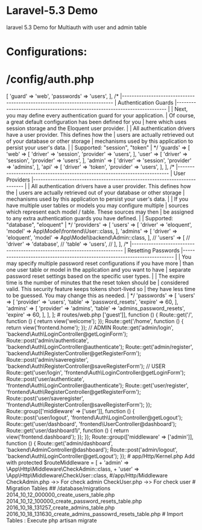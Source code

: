 # Laravel-5.3 Demo
laravel 5.3 Demo for Multiauth with user and admin table

# Configurations:

# /config/auth.php
<?php

return [

    /*
    |--------------------------------------------------------------------------
    | Authentication Defaults
    |--------------------------------------------------------------------------
    |
    | This option controls the default authentication "guard" and password
    | reset options for your application. You may change these defaults
    | as required, but they're a perfect start for most applications.
    |
    */

    'defaults' => [
        'guard' => 'web',
        'passwords' => 'users',
    ],

    /*
    |--------------------------------------------------------------------------
    | Authentication Guards
    |--------------------------------------------------------------------------
    |
    | Next, you may define every authentication guard for your application.
    | Of course, a great default configuration has been defined for you
    | here which uses session storage and the Eloquent user provider.
    |
    | All authentication drivers have a user provider. This defines how the
    | users are actually retrieved out of your database or other storage
    | mechanisms used by this application to persist your user's data.
    |
    | Supported: "session", "token"
    |
    */

    'guards' => [
        'web' => [
            'driver' => 'session',
            'provider' => 'users',
        ],
	'user' => [
            'driver' => 'session',
            'provider' => 'users',
        ],
	'admin' => [
            'driver' => 'session',
            'provider' => 'admins',
        ],

        'api' => [
            'driver' => 'token',
            'provider' => 'users',
        ],
    ],

    /*
    |--------------------------------------------------------------------------
    | User Providers
    |--------------------------------------------------------------------------
    |
    | All authentication drivers have a user provider. This defines how the
    | users are actually retrieved out of your database or other storage
    | mechanisms used by this application to persist your user's data.
    |
    | If you have multiple user tables or models you may configure multiple
    | sources which represent each model / table. These sources may then
    | be assigned to any extra authentication guards you have defined.
    |
    | Supported: "database", "eloquent"
    |
    */

    'providers' => [
        'users' => [
            'driver' => 'eloquent',
            'model' => App\Model\frontend\User::class,
        ],
	'admins' => [
            'driver' => 'eloquent',
            'model' => App\Model\backend\Admin::class,
        ],

        // 'users' => [
        //     'driver' => 'database',
        //     'table' => 'users',
        // ],
    ],

    /*
    |--------------------------------------------------------------------------
    | Resetting Passwords
    |--------------------------------------------------------------------------
    |
    | You may specify multiple password reset configurations if you have more
    | than one user table or model in the application and you want to have
    | separate password reset settings based on the specific user types.
    |
    | The expire time is the number of minutes that the reset token should be
    | considered valid. This security feature keeps tokens short-lived so
    | they have less time to be guessed. You may change this as needed.
    |
    */

    'passwords' => [
        'users' => [
            'provider' => 'users',
            'table' => 'password_resets',
            'expire' => 60,
        ],
	'admins' => [
            'provider' => 'admins',
            'table' => 'admins_password_resets',
            'expire' => 60,
        ],
    ],

];

# routes/web.php

<?php

Route::group(['middleware' => ['guest']], function () {
    
    Route::get('/', function () {
        return view('welcome');
    });

    Route::get('/home', function () {
        return view('frontend.home');
    });
    
    
    // ADMIN
    Route::get('admin/login', 'backend\Auth\LoginController@getLoginForm');
    Route::post('admin/authenticate', 'backend\Auth\LoginController@authenticate');
    
    Route::get('admin/register', 'backend\Auth\RegisterController@getRegisterForm');
    Route::post('admin/saveregister', 'backend\Auth\RegisterController@saveRegisterForm');
    
    // USER 
    Route::get('user/login', 'frontend\Auth\LoginController@getLoginForm');
    Route::post('user/authenticate', 'frontend\Auth\LoginController@authenticate');
    
    Route::get('user/register', 'frontend\Auth\RegisterController@getRegisterForm');
    Route::post('user/saveregister', 'frontend\Auth\RegisterController@saveRegisterForm');


});


Route::group(['middleware' => ['user']], function () {
    
    Route::post('user/logout', 'frontend\Auth\LoginController@getLogout');
    Route::get('user/dashboard', 'frontend\UserController@dashboard');
    
    Route::get('user/dashboard1/', function () {
        
        return view('frontend.dashboard');
    });
    
});



Route::group(['middleware' => ['admin']], function () {
    
    
    Route::get('admin/dashboard', 'backend\AdminController@dashboard');
    Route::post('admin/logout', 'backend\Auth\LoginController@getLogout');
    
    
});

# app/Http/Kernel.php
Add with protected $routeMiddleware = [

	      + 'admin' => \App\Http\Middleware\CheckAdmin::class,
        + 'user' => \App\Http\Middleware\CheckUser::class,

#/app/Http/Middleware

CheckAdmin.php ->> For check admin 

CheckUser.php  ->> For check user



# Migration Tables
## /database/migrations

2014_10_12_000000_create_users_table.php

2014_10_12_100000_create_password_resets_table.php

2016_10_18_131257_create_admins_table.php

2016_10_18_131630_create_admins_passowrd_resets_table.php


# Import Tables : 

Execute

php artisan migrate
